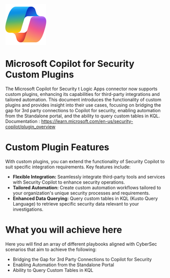 ![Copilot for Security Overview](https://github.com/Azure/Copilot-For-Security/blob/main/Images/ic_fluent_copilot_64_64%402x.png)
# Microsoft Copilot for Security Custom Plugins
The Microsoft Copilot for Security t Logic Apps connector now supports custom plugins, enhancing its capabilities for third-party integrations and tailored automation. This document introduces the functionality of custom plugins and provides insight into their use cases, focusing on bridging the gap for 3rd party connections to Copilot for security, enabling automation from the Standalone portal, and the ability to query custom tables in KQL.
Documentation : https://learn.microsoft.com/en-us/security-copilot/plugin_overview

# Custom Plugin Features

With custom plugins, you can extend the functionality of Security Copilot to suit specific integration requirements. Key features include:
- **Flexible Integration:** Seamlessly integrate third-party tools and services with Security Copilot to enhance security operations.
- **Tailored Automation:** Create custom automation workflows tailored to your organization's unique security processes and requirements.
- **Enhanced Data Querying:** Query custom tables in KQL (Kusto Query Language) to retrieve specific security data relevant to your investigations.

# What you will achieve here

Here you will find an array of different playbooks aligned with CyberSec scenarios that aim to achieve the following:
- Bridging the Gap for 3rd Party Connections to Copilot for Security
- Enabling Automation from the Standalone Portal
- Ability to Query Custom Tables in KQL




